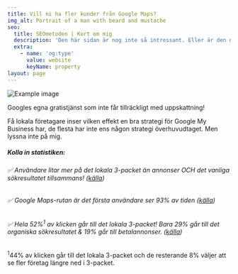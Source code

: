 ```yaml
---
title: Vill ni ha fler kunder från Google Maps?
img_alt: Portrait of a man with beard and mustache
seo:
  title: SEOmetoden | Kort om mig
  description: 'Den här sidan är nog inte så intressant. Eller är den det? '
  extra:
    - name: 'og:type'
      value: website
      keyName: property
layout: page
---
```


![Example image](images/google-maps-seo.png)

Googles egna gratistjänst som inte får tillräckligt med uppskattning! 

Få lokala företagare inser vilken effekt en bra strategi för Google My Business har, de flesta har inte ens någon strategi överhuvudtaget. Men lyssna inte på mig.

##### Kolla in statistiken:

###### :white_check_mark: Användare litar mer på det lokala 3-packet än annonser OCH det vanliga sökresultatet tillsammans! ([källa](https://www.searchenginewatch.com/2015/08/27/google-local-pack-is-233-percent-more-important/))

###### :white_check_mark: Google Maps-rutan är det första användare ser 93% av tiden  ([källa](https://www.seoclarity.net/how-googles-local-pack-update-has-reshaped-the-organic-landscape-12952/))

###### :white_check_mark: Hela 52%<sup>1</sup> av klicken går till det lokala 3-packet! Bara 29% går till det organiska sökresultatet & 19% går till betalannonser. ([källa](https://moz.com/blog/the-new-snack-pack-where-users-clicking-how-you-can-win))&#xA;&#xA;

<sup>1</sup>44% av klicken går till det lokala 3-packet och de resterande 8% väljer att se fler företag längre ned i 3-packet.
